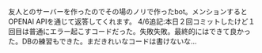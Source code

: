 友人とのサーバーを作ったのでその場のノリで作ったbot。メンションするとOPENAI APIを通じて返答してくれます。 4/6追記:本日２回コミットしたけど１回目は普通にエラー起こすコードだった。失敗失敗。最終的にはできて良かった。DBの練習もできた。まだきれいなコードは書けないな...
